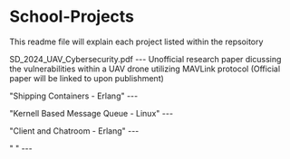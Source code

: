 # School-Projects
This readme file will explain each project listed within the repsoitory

SD_2024_UAV_Cybersecurity.pdf --- Unofficial research paper dicussing the vulnerabilities within a UAV drone utilizing MAVLink protocol (Official paper will be linked to upon publishment)

"Shipping Containers - Erlang" --- 

"Kernell Based Message Queue - Linux" ---

"Client and Chatroom - Erlang" ---

" " ---
